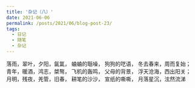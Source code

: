 ```yaml
---
title: '杂记（八）'
date: 2021-06-06
permalink: /posts/2021/06/blog-post-23/
tags:
  - 日记
  - 随笔
  - 杂记
---
```


落雨，翠叶，夕阳，氤氲，
蛐蛐的聒噪，
狗狗的呓语，
冬去春来，周而复始；
青年，暖酒，鸿志，桀骜，
飞机的轰鸣，
父母的背景，
浮天沧海，西出阳关；
月明，残夜，羌管，旧春，
耕笔的沙沙，
宣纸的嘶嘶，
月落星沉，泫然流涕
